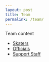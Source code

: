 ```yaml
---
layout: post
title: Team
permalink: /team/
---
```


Team content

<nav>
  <div class="nav-wrapper">
    <ul id="nav-mobile" class="left hide-on-med-and-down">
      <li><a href="">Skaters</a></li>
      <li><a href="">Officials</a></li>
      <li><a href="">Support Staff</a></li>
    </ul>
  </div>
</nav>
